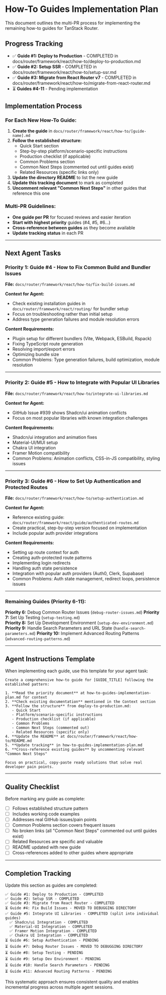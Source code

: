 # How-To Guides Implementation Plan

This document outlines the multi-PR process for implementing the remaining how-to guides for TanStack Router.

## Progress Tracking

- ✅ **Guide #1: Deploy to Production** - COMPLETED in docs/router/framework/react/how-to/deploy-to-production.md
- ✅ **Guide #2: Setup SSR** - COMPLETED in docs/router/framework/react/how-to/setup-ssr.md
- ✅ **Guide #3: Migrate from React Router v7** - COMPLETED in docs/router/framework/react/how-to/migrate-from-react-router.md
- ⏳ **Guides #4-11** - Pending implementation

## Implementation Process

### For Each New How-To Guide:

1. **Create the guide** in `docs/router/framework/react/how-to/[guide-name].md`
2. **Follow the established structure:**
   - Quick Start section
   - Step-by-step platform/scenario-specific instructions
   - Production checklist (if applicable)
   - Common Problems section
   - Common Next Steps (commented out until guides exist)
   - Related Resources (specific links only)
3. **Update the directory README** to list the new guide
4. **Update this tracking document** to mark as completed
5. **Uncomment relevant "Common Next Steps"** in other guides that reference this one

### Multi-PR Guidelines:

- **One guide per PR** for focused reviews and easier iteration
- **Start with highest priority** guides (#4, #5, #6...)
- **Cross-reference between guides** as they become available
- **Update tracking status** in each PR

---

## Next Agent Tasks

### Priority 1: Guide #4 - How to Fix Common Build and Bundler Issues

**File:** `docs/router/framework/react/how-to/fix-build-issues.md`

**Context for Agent:**

- Check existing installation guides in `docs/router/framework/react/routing/` for bundler setup
- Focus on troubleshooting rather than initial setup
- Address type generation failures and module resolution errors

**Content Requirements:**

- Plugin setup for different bundlers (Vite, Webpack, ESBuild, Rspack)
- Fixing TypeScript route generation
- Resolving import/export errors
- Optimizing bundle size
- Common Problems: Type generation failures, build optimization, module resolution

---

### Priority 2: Guide #5 - How to Integrate with Popular UI Libraries

**File:** `docs/router/framework/react/how-to/integrate-ui-libraries.md`

**Context for Agent:**

- GitHub Issue #939 shows Shadcn/ui animation conflicts
- Focus on most popular libraries with known integration challenges

**Content Requirements:**

- Shadcn/ui integration and animation fixes
- Material-UI/MUI setup
- Chakra UI integration
- Framer Motion compatibility
- Common Problems: Animation conflicts, CSS-in-JS compatibility, styling issues

---

### Priority 3: Guide #6 - How to Set Up Authentication and Protected Routes

**File:** `docs/router/framework/react/how-to/setup-authentication.md`

**Context for Agent:**

- Reference existing guide: `docs/router/framework/react/guide/authenticated-routes.md`
- Create practical, step-by-step version focused on implementation
- Include popular auth provider integrations

**Content Requirements:**

- Setting up route context for auth
- Creating auth-protected route patterns
- Implementing login redirects
- Handling auth state persistence
- Integration with popular auth providers (Auth0, Clerk, Supabase)
- Common Problems: Auth state management, redirect loops, persistence issues

---

### Remaining Guides (Priority 6-11):

**Priority 6:** Debug Common Router Issues (`debug-router-issues.md`)
**Priority 7:** Set Up Testing (`setup-testing.md`)  
**Priority 8:** Set Up Development Environment (`setup-dev-environment.md`)
**Priority 9:** Handle Search Parameters and URL State (`handle-search-parameters.md`)
**Priority 10:** Implement Advanced Routing Patterns (`advanced-routing-patterns.md`)

---

## Agent Instructions Template

When implementing each guide, use this template for your agent task:

```
Create a comprehensive how-to guide for [GUIDE_TITLE] following the established pattern:

1. **Read the priority document** at how-to-guides-implementation-plan.md for context
2. **Check existing documentation** mentioned in the Context section
3. **Follow the structure** from deploy-to-production.md:
   - Quick Start
   - Platform/scenario-specific instructions
   - Production checklist (if applicable)
   - Common Problems
   - Common Next Steps (commented out)
   - Related Resources (specific only)
4. **Update the README** at docs/router/framework/react/how-to/README.md
5. **Update tracking** in how-to-guides-implementation-plan.md
6. **Cross-reference existing guides** by uncommenting relevant "Common Next Steps"

Focus on practical, copy-paste ready solutions that solve real developer pain points.
```

---

## Quality Checklist

Before marking any guide as complete:

- [ ] Follows established structure pattern
- [ ] Includes working code examples
- [ ] Addresses real GitHub issues/pain points
- [ ] Common Problems section covers frequent issues
- [ ] No broken links (all "Common Next Steps" commented out until guides exist)
- [ ] Related Resources are specific and valuable
- [ ] README updated with new guide
- [ ] Cross-references added to other guides where appropriate

---

## Completion Tracking

Update this section as guides are completed:

```
✅ Guide #1: Deploy to Production - COMPLETED
✅ Guide #2: Setup SSR - COMPLETED
✅ Guide #3: Migrate from React Router - COMPLETED
⏳ Guide #4: Fix Build Issues - MOVED TO DEBUGGING DIRECTORY
✅ Guide #5: Integrate UI Libraries - COMPLETED (split into individual guides)
  ✅ Shadcn/ui Integration - COMPLETED
  ✅ Material-UI Integration - COMPLETED  
  ✅ Framer Motion Integration - COMPLETED
  ✅ Chakra UI Integration - COMPLETED
⏳ Guide #6: Setup Authentication - PENDING
⏳ Guide #7: Debug Router Issues - MOVED TO DEBUGGING DIRECTORY
⏳ Guide #8: Setup Testing - PENDING
⏳ Guide #9: Setup Dev Environment - PENDING
⏳ Guide #10: Handle Search Parameters - PENDING
⏳ Guide #11: Advanced Routing Patterns - PENDING
```

This systematic approach ensures consistent quality and enables incremental progress across multiple agent sessions.
